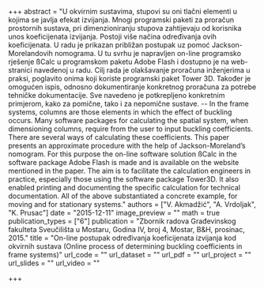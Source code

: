 +++
abstract = "U okvirnim sustavima, stupovi su oni tlačni elementi u kojima se javlja efekat izvijanja. Mnogi programski paketi za proračun prostornih sustava, pri dimenzioniranju stupova zahtijevaju od korisnika unos koeficijenata izvijanja. Postoji više načina određivanja ovih koeficijenata. U radu je prikazan približan postupak uz pomoć Jackson-Morelandovih nomograma. U tu svrhu je napravljen on-line programsko rješenje ßCalc u programskom paketu Adobe Flash i dostupno je na web-stranici navedenoj u radu. Cilj rada je olakšavanje proračuna inženjerima u praksi, poglavito onima koji koriste programski paket Tower 3D. Također je omogućen ispis, odnosno dokumentiranje konkretnog proračuna za potrebe tehničke dokumentacije. Sve navedeno je potkrepljeno konkretnim primjerom, kako za pomične, tako i za nepomične sustave. -- In the frame systems, columns are those elements in which the effect of buckling occurs. Many software packages for calculating the spatial system, when dimensioning columns, require from the user to input buckling coefficients. There are several ways of calculating these coefficients. This paper presents an approximate procedure with the help of Jackson-Moreland’s nomogram. For this purpose the on-line software solution ßCalc in the software package Adobe Flash is made and is available on the website mentioned in the paper. The aim is to facilitate the calculation engineers in practice, especially those using the software package Tower3D. It also enabled printing and documenting the specific calculation for technical documentation. All of the above substantiated a concrete example, for moving and for stationary systems."
authors = ["V. Akmadžić", "A. Vrdoljak", "K. Prusac"]
date = "2015-12-11"
image_preview = ""
math = true
publication_types = ["6"]
publication = "Zbornik radova Građevinskog fakulteta Sveučilišta u Mostaru, Godina IV, broj 4, Mostar, B&H, prosinac, 2015."
title = "On-line postupak određivanja koeficijenata izvijanja kod okvirnih sustava (Online process of determining buckling coefficients in frame systems)"
url_code = ""
url_dataset = ""
url_pdf = ""
url_project = ""
url_slides = ""
url_video = ""

+++
